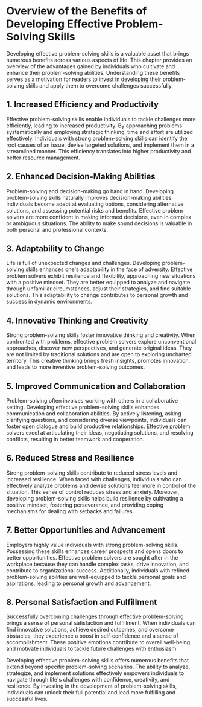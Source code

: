 Overview of the Benefits of Developing Effective Problem-Solving Skills
================================================================================

Developing effective problem-solving skills is a valuable asset that brings numerous benefits across various aspects of life. This chapter provides an overview of the advantages gained by individuals who cultivate and enhance their problem-solving abilities. Understanding these benefits serves as a motivation for readers to invest in developing their problem-solving skills and apply them to overcome challenges successfully.

**1. Increased Efficiency and Productivity**
--------------------------------------------

Effective problem-solving skills enable individuals to tackle challenges more efficiently, leading to increased productivity. By approaching problems systematically and employing strategic thinking, time and effort are utilized effectively. Individuals with strong problem-solving skills can identify the root causes of an issue, devise targeted solutions, and implement them in a streamlined manner. This efficiency translates into higher productivity and better resource management.

**2. Enhanced Decision-Making Abilities**
-----------------------------------------

Problem-solving and decision-making go hand in hand. Developing problem-solving skills naturally improves decision-making abilities. Individuals become adept at evaluating options, considering alternative solutions, and assessing potential risks and benefits. Effective problem solvers are more confident in making informed decisions, even in complex or ambiguous situations. The ability to make sound decisions is valuable in both personal and professional contexts.

**3. Adaptability to Change**
-----------------------------

Life is full of unexpected changes and challenges. Developing problem-solving skills enhances one's adaptability in the face of adversity. Effective problem solvers exhibit resilience and flexibility, approaching new situations with a positive mindset. They are better equipped to analyze and navigate through unfamiliar circumstances, adjust their strategies, and find suitable solutions. This adaptability to change contributes to personal growth and success in dynamic environments.

**4. Innovative Thinking and Creativity**
-----------------------------------------

Strong problem-solving skills foster innovative thinking and creativity. When confronted with problems, effective problem solvers explore unconventional approaches, discover new perspectives, and generate original ideas. They are not limited by traditional solutions and are open to exploring uncharted territory. This creative thinking brings fresh insights, promotes innovation, and leads to more inventive problem-solving outcomes.

**5. Improved Communication and Collaboration**
-----------------------------------------------

Problem-solving often involves working with others in a collaborative setting. Developing effective problem-solving skills enhances communication and collaboration abilities. By actively listening, asking clarifying questions, and considering diverse viewpoints, individuals can foster open dialogue and build productive relationships. Effective problem solvers excel at articulating their ideas, negotiating solutions, and resolving conflicts, resulting in better teamwork and cooperation.

**6. Reduced Stress and Resilience**
------------------------------------

Strong problem-solving skills contribute to reduced stress levels and increased resilience. When faced with challenges, individuals who can effectively analyze problems and devise solutions feel more in control of the situation. This sense of control reduces stress and anxiety. Moreover, developing problem-solving skills helps build resilience by cultivating a positive mindset, fostering perseverance, and providing coping mechanisms for dealing with setbacks and failures.

**7. Better Opportunities and Advancement**
-------------------------------------------

Employers highly value individuals with strong problem-solving skills. Possessing these skills enhances career prospects and opens doors to better opportunities. Effective problem solvers are sought after in the workplace because they can handle complex tasks, drive innovation, and contribute to organizational success. Additionally, individuals with refined problem-solving abilities are well-equipped to tackle personal goals and aspirations, leading to personal growth and advancement.

**8. Personal Satisfaction and Fulfillment**
--------------------------------------------

Successfully overcoming challenges through effective problem-solving brings a sense of personal satisfaction and fulfillment. When individuals can find innovative solutions, achieve desired outcomes, and overcome obstacles, they experience a boost in self-confidence and a sense of accomplishment. These positive emotions contribute to overall well-being and motivate individuals to tackle future challenges with enthusiasm.

Developing effective problem-solving skills offers numerous benefits that extend beyond specific problem-solving scenarios. The ability to analyze, strategize, and implement solutions effectively empowers individuals to navigate through life's challenges with confidence, creativity, and resilience. By investing in the development of problem-solving skills, individuals can unlock their full potential and lead more fulfilling and successful lives.
